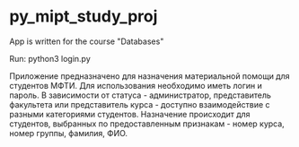 # py_mipt_study_proj
App is written for the course "Databases"

Run: 
  python3 login.py
 

Приложение предназначено для назначения материальной 
помощи для студентов МФТИ. 
Для использования необходимо иметь логин и пароль. 
В зависимости от статуса - администратор, представитель факультета 
или представитель курса - доступно взаимодействие с разными 
категориями студентов. 
Назначение происходит для студентов, выбранных по предоставленным признакам - 
номер курса, номер группы, фамилия, ФИО.
